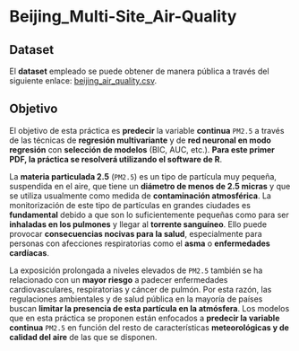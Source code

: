 # Beijing_Multi-Site_Air-Quality

## Dataset

El **dataset** empleado se puede obtener de manera pública a través del siguiente enlace: [beijing_air_quality.csv](https://www.kaggle.com/datasets/sid321axn/beijing-multisite-airquality-data-set).

## Objetivo

El objetivo de esta práctica es **predecir** la variable **continua** `PM2.5` a través de las técnicas de **regresión multivariante** y de **red neuronal en modo regresión** con **selección de modelos** (BIC, AUC, etc.). **Para este primer PDF, la práctica se resolverá utilizando el software de R**.

La **materia particulada 2.5** (`PM2.5`) es un tipo de partícula muy pequeña, suspendida en el aire, que tiene un **diámetro de menos de 2.5 micras** y que se utiliza usualmente como medida de **contaminación atmosférica**. La monitorización de este tipo de partículas en grandes ciudades es **fundamental** debido a que son lo suficientemente pequeñas como para ser **inhaladas en los pulmones** y llegar al **torrente sanguíneo**. Ello puede provocar **consecuencias nocivas para la salud**, especialmente para personas con afecciones respiratorias como el **asma** o **enfermedades cardíacas**. 

La exposición prolongada a niveles elevados de `PM2.5` también se ha relacionado con un **mayor riesgo** a padecer enfermedades cardiovasculares, respiratorias y cáncer de pulmón.
Por esta razón, las regulaciones ambientales y de salud pública en la mayoría de países buscan **limitar la presencia de esta partícula en la atmósfera**. Los modelos que en esta práctica se proponen están enfocados a **predecir la variable continua** `PM2.5` en función del resto de características **meteorológicas y de calidad del aire** de las que se disponen.
